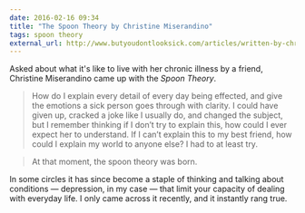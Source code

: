 ```yaml
---
date: 2016-02-16 09:34
title: "The Spoon Theory by Christine Miserandino"
tags: spoon theory
external_url: http://www.butyoudontlooksick.com/articles/written-by-christine/the-spoon-theory/
---
```


Asked about what it's like to live with her chronic illness by a friend, Christine Miserandino came up with the *Spoon Theory*.

>How do I explain every detail of every day being effected, and give the emotions a sick person goes through with clarity. I could have given up, cracked a joke like I usually do, and changed the subject, but I remember thinking if I don’t try to explain this, how could I ever expect her to understand. If I can’t explain this to my best friend, how could I explain my world to anyone else? I had to at least try.

>At that moment, the spoon theory was born.

In some circles it has since become a staple of thinking and talking about conditions — depression, in my case — that limit your capacity of dealing with everyday life. I only came across it recently, and it instantly rang true.
